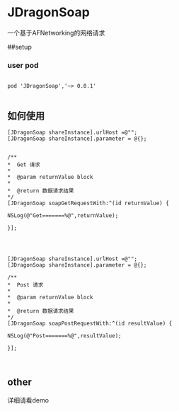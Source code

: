 # JDragonSoap
一个基于AFNetworking的网络请求

##setup

### user pod

```

pod 'JDragonSoap','~> 0.0.1'


```


## 如何使用


```
[JDragonSoap shareInstance].urlHost =@"";
[JDragonSoap shareInstance].parameter = @{};


/**
*  Get 请求
*
*  @param returnValue block
*
*  @return 数据请求结果
*/
[JDragonSoap soapGetRequestWith:^(id returnValue) {

NSLog(@"Get=======%@",returnValue);

}];




```



```
[JDragonSoap shareInstance].urlHost =@"";
[JDragonSoap shareInstance].parameter = @{};

/**
*  Post 请求
*
*  @param returnValue block
*
*  @return 数据请求结果
*/
[JDragonSoap soapPostRequestWith:^(id resultValue) {

NSLog(@"Post=======%@",resultValue);

}];



```


## other

详细请看demo







